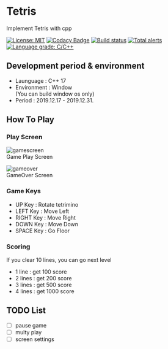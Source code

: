 # Tetris
Implement Tetris with cpp

[![License: MIT](https://img.shields.io/badge/License-MIT-brightgreen.svg)](https://opensource.org/licenses/MIT)
[![Codacy Badge](https://api.codacy.com/project/badge/Grade/ed666f3b75d7460784186e2ea9f78741)](https://www.codacy.com/manual/estela19/Poker?utm_source=github.com&amp;utm_medium=referral&amp;utm_content=estela19/Poker&amp;utm_campaign=Badge_Grade)
[![Build status](https://ci.appveyor.com/api/projects/status/cse5g0b2f9ttt6kt?svg=true)](https://ci.appveyor.com/project/estela19/poker)
[![Total alerts](https://img.shields.io/lgtm/alerts/g/estela19/Tetris.svg?logo=lgtm&logoWidth=18)](https://lgtm.com/projects/g/estela19/Tetris/alerts/)
[![Language grade: C/C++](https://img.shields.io/lgtm/grade/cpp/g/estela19/Tetris.svg?logo=lgtm&logoWidth=18)](https://lgtm.com/projects/g/estela19/Tetris/context:cpp)
 
## Development period & environment  
* Launguage : C++ 17
* Environment : Window  
(You can build window os only)  
* Period : 2019.12.17 - 2019.12.31.  

## How To Play  
### Play Screen
![gamescreen](https://github.com/estela19/Tetris/blob/master/Resource/game.PNG)  
Game Play Screen

![gameover](https://github.com/estela19/Tetris/blob/master/Resource/gameover.PNG)  
GameOver Screen

### Game Keys  
*  UP Key : Rotate tetrimino
*  LEFT Key : Move Left
*  RIGHT Key : Move Right
*  DOWN Key : Move Down
*  SPACE Key : Go Floor

### Scoring  
If you clear 10 lines, you can go next level
* 1 line : get 100 score
* 2 lines : get 200 score
* 3 lines : get 500 score
* 4 lines : get 1000 score

## TODO List
- [ ] pause game
- [ ] multy play
- [ ] screen settings 